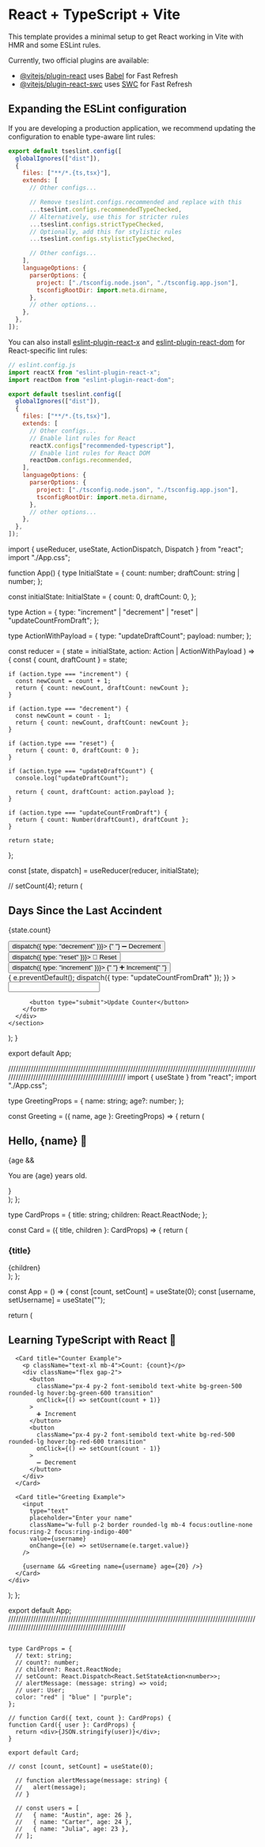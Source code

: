 # React + TypeScript + Vite

This template provides a minimal setup to get React working in Vite with HMR and some ESLint rules.

Currently, two official plugins are available:

- [@vitejs/plugin-react](https://github.com/vitejs/vite-plugin-react/blob/main/packages/plugin-react) uses [Babel](https://babeljs.io/) for Fast Refresh
- [@vitejs/plugin-react-swc](https://github.com/vitejs/vite-plugin-react/blob/main/packages/plugin-react-swc) uses [SWC](https://swc.rs/) for Fast Refresh

## Expanding the ESLint configuration

If you are developing a production application, we recommend updating the configuration to enable type-aware lint rules:

```js
export default tseslint.config([
  globalIgnores(["dist"]),
  {
    files: ["**/*.{ts,tsx}"],
    extends: [
      // Other configs...

      // Remove tseslint.configs.recommended and replace with this
      ...tseslint.configs.recommendedTypeChecked,
      // Alternatively, use this for stricter rules
      ...tseslint.configs.strictTypeChecked,
      // Optionally, add this for stylistic rules
      ...tseslint.configs.stylisticTypeChecked,

      // Other configs...
    ],
    languageOptions: {
      parserOptions: {
        project: ["./tsconfig.node.json", "./tsconfig.app.json"],
        tsconfigRootDir: import.meta.dirname,
      },
      // other options...
    },
  },
]);
```

You can also install [eslint-plugin-react-x](https://github.com/Rel1cx/eslint-react/tree/main/packages/plugins/eslint-plugin-react-x) and [eslint-plugin-react-dom](https://github.com/Rel1cx/eslint-react/tree/main/packages/plugins/eslint-plugin-react-dom) for React-specific lint rules:

```js
// eslint.config.js
import reactX from "eslint-plugin-react-x";
import reactDom from "eslint-plugin-react-dom";

export default tseslint.config([
  globalIgnores(["dist"]),
  {
    files: ["**/*.{ts,tsx}"],
    extends: [
      // Other configs...
      // Enable lint rules for React
      reactX.configs["recommended-typescript"],
      // Enable lint rules for React DOM
      reactDom.configs.recommended,
    ],
    languageOptions: {
      parserOptions: {
        project: ["./tsconfig.node.json", "./tsconfig.app.json"],
        tsconfigRootDir: import.meta.dirname,
      },
      // other options...
    },
  },
]);
```

import { useReducer, useState, ActionDispatch, Dispatch } from "react";
import "./App.css";

function App() {
type InitialState = {
count: number;
draftCount: string | number;
};

const initialState: InitialState = {
count: 0,
draftCount: 0,
};

type Action = {
type: "increment" | "decrement" | "reset" | "updateCountFromDraft";
};

type ActionWithPayload = {
type: "updateDraftCount";
payload: number;
};

const reducer = (
state = initialState,
action: Action | ActionWithPayload
) => {
const { count, draftCount } = state;

    if (action.type === "increment") {
      const newCount = count + 1;
      return { count: newCount, draftCount: newCount };
    }

    if (action.type === "decrement") {
      const newCount = count - 1;
      return { count: newCount, draftCount: newCount };
    }

    if (action.type === "reset") {
      return { count: 0, draftCount: 0 };
    }

    if (action.type === "updateDraftCount") {
      console.log("updateDraftCount");

      return { count, draftCount: action.payload };
    }

    if (action.type === "updateCountFromDraft") {
      return { count: Number(draftCount), draftCount };
    }

    return state;

};

const [state, dispatch] = useReducer(reducer, initialState);

// setCount(4);
return (

<section className="flex flex-col items-center w-2/3 gap-8 p-8 bg-white border-4">
<h1>Days Since the Last Accindent</h1>
<p className="text-6xl"> {state.count} </p>
<div className="flex gap-2">
<button onClick={() => dispatch({ type: "decrement" })}>
{" "}
➖ Decrement
</button>
<button onClick={() => dispatch({ type: "reset" })}> 🔁 Reset </button>
<button onClick={() => dispatch({ type: "increment" })}>
{" "}
➕ Increment{" "}
</button>
</div>
<div>
<form
onSubmit={(e) => {
e.preventDefault();
dispatch({ type: "updateCountFromDraft" });
}} >
<input type="number" value={state.draftCount} onChange={} />

          <button type="submit">Update Counter</button>
        </form>
      </div>
    </section>

);
}

export default App;

//////////////////////////////////////////////////////////////////////////////////////////////////////////////////////////////////////////////////
import { useState } from "react";
import "./App.css";

type GreetingProps = {
name: string;
age?: number;
};

const Greeting = ({ name, age }: GreetingProps) => {
return (

<div className="p-4 mt-4 rounded-xl bg-blue-100 shadow-md text-center">
<h2 className="text-2xl font-semibold text-blue-700">Hello, {name} 👋</h2>
{age && <p className="text-gray-700">You are {age} years old.</p>}
</div>
);
};

type CardProps = {
title: string;
children: React.ReactNode;
};

const Card = ({ title, children }: CardProps) => {
return (

<div className="p-6 my-4 rounded-2xl shadow-lg bg-white border border-gray-200 w-80">
<h3 className="mb-2 text-lg font-bold text-gray-800">{title}</h3>
<div className="text-gray-600">{children}</div>
</div>
);
};

const App = () => {
const [count, setCount] = useState<number>(0);
const [username, setUsername] = useState<string>("");

return (

<div className="flex flex-col items-center min-h-screen p-8 bg-gray-50">
<h1 className="mb-6 text-4xl font-extrabold text-indigo-600">
Learning TypeScript with React 🚀
</h1>

      <Card title="Counter Example">
        <p className="text-xl mb-4">Count: {count}</p>
        <div className="flex gap-2">
          <button
            className="px-4 py-2 font-semibold text-white bg-green-500 rounded-lg hover:bg-green-600 transition"
            onClick={() => setCount(count + 1)}
          >
            ➕ Increment
          </button>
          <button
            className="px-4 py-2 font-semibold text-white bg-red-500 rounded-lg hover:bg-red-600 transition"
            onClick={() => setCount(count - 1)}
          >
            ➖ Decrement
          </button>
        </div>
      </Card>

      <Card title="Greeting Example">
        <input
          type="text"
          placeholder="Enter your name"
          className="w-full p-2 border rounded-lg mb-4 focus:outline-none focus:ring-2 focus:ring-indigo-400"
          value={username}
          onChange={(e) => setUsername(e.target.value)}
        />

        {username && <Greeting name={username} age={20} />}
      </Card>
    </div>

);
};

export default App;
//////////////////////////////////////////////////////////////////////////////////////////////////////////////////////////////////////////////////

```import React from "react";

type CardProps = {
  // text: string;
  // count?: number;
  // children?: React.ReactNode;
  // setCount: React.Dispatch<React.SetStateAction<number>>;
  // alertMessage: (message: string) => void;
  // user: User;
  color: "red" | "blue" | "purple";
};

// function Card({ text, count }: CardProps) {
function Card({ user }: CardProps) {
  return <div>{JSON.stringify(user)}</div>;
}

export default Card;

// const [count, setCount] = useState(0);

  // function alertMessage(message: string) {
  //   alert(message);
  // }

  // const users = [
  //   { name: "Austin", age: 26 },
  //   { name: "Carter", age: 24 },
  //   { name: "Julia", age: 23 },
  // ];

```
